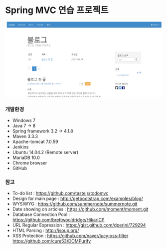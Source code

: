 # Spring MVC 연습 프로젝트

![alt tag](https://github.com/hhtt2000/spring/blob/master/blueberry/blog2015-08-24%2015%3B04%3B46.PNG)

### 개발환경
* Windows 7
* Java 7 -> 8
* Spring framework 3.2 -> 4.1.8
* Maven 3.3.3
* Apache-tomcat 7.0.59
* Jenkins
* Ubuntu 14.04.2 (Remote server)
* MariaDB 10.0
* Chrome browser
* GitHub

### 참고
* To-do list : https://github.com/tastejs/todomvc
* Design for main page : http://getbootstrap.com/examples/blog/
* WYSIWYG : https://github.com/summernote/summernote.git
* Date showing on articles : https://github.com/moment/moment.git
* Database Connection Pool : https://github.com/brettwooldridge/HikariCP
* URL Regular Expression : https://gist.github.com/dperini/729294
* HTML Parsing : http://jsoup.org/
* XSS Protection : https://github.com/naver/lucy-xss-filter
                   https://github.com/cure53/DOMPurify
